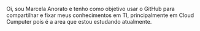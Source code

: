 Oi, sou Marcela Anorato e tenho como objetivo usar o GitHub para compartilhar e fixar meus conhecimentos  em TI, principalmente em Cloud Cumputer pois é a area que estou estudando atualmente.
